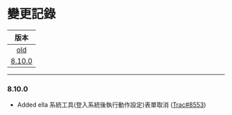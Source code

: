 變更記錄
===
| 版本 |
| :---: |
| [old](#old) |
| [8.10.0](#v8_10_0) |

***

### <a id='v8_10_0'></a>8.10.0
* Added ella 系統工具(登入系統後執行動作設定)表單取消 ([Trac#8553])

 
<!-- 圖片 -->


<!-- 超連結 -->
[Trac#8553]:http://trac.uneec.com/trac/neco/ticket/8553 "#8553"

